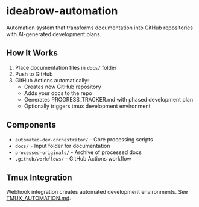# ideabrow-automation

Automation system that transforms documentation into GitHub repositories with AI-generated development plans.

## How It Works
1. Place documentation files in `docs/` folder
2. Push to GitHub
3. GitHub Actions automatically:
   - Creates new GitHub repository
   - Adds your docs to the repo
   - Generates PROGRESS_TRACKER.md with phased development plan
   - Optionally triggers tmux development environment

## Components
- `automated-dev-orchestrator/` - Core processing scripts
- `docs/` - Input folder for documentation
- `processed-originals/` - Archive of processed docs
- `.github/workflows/` - GitHub Actions workflow

## Tmux Integration
Webhook integration creates automated development environments. See [TMUX_AUTOMATION.md](TMUX_AUTOMATION.md).